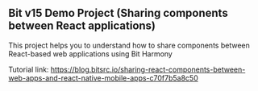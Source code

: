 ## Bit v15 Demo Project (Sharing components between React applications)

This project helps you to understand how to share components between React-based web applications using Bit Harmony

Tutorial link: https://blog.bitsrc.io/sharing-react-components-between-web-apps-and-react-native-mobile-apps-c70f7b5a8c50

